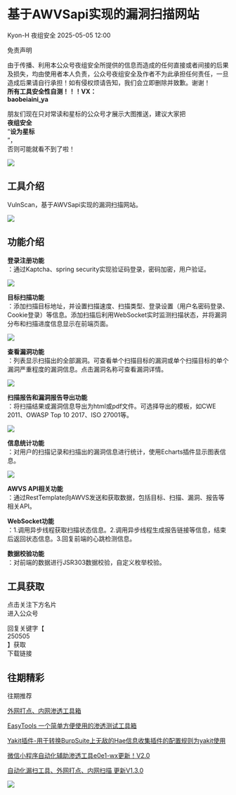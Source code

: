#  基于AWVSapi实现的漏洞扫描网站   
Kyon-H  夜组安全   2025-05-05 12:00  
  
免责声明  
  
由于传播、利用本公众号夜组安全所提供的信息而造成的任何直接或者间接的后果及损失，均由使用者本人负责，公众号夜组安全及作者不为此承担任何责任，一旦造成后果请自行承担！如有侵权烦请告知，我们会立即删除并致歉。谢谢！  
**所有工具安全性自测！！！VX：**  
**baobeiaini_ya**  
  
朋友们现在只对常读和星标的公众号才展示大图推送，建议大家把  
**夜组安全**  
“**设为星标**  
”，  
否则可能就看不到了啦！  
  
  
![](https://mmbiz.qpic.cn/sz_mmbiz_png/icZ1W9s2Jp2WrOMH4AFgkSfEFMOvvFuVKmDYdQjwJ9ekMm4jiasmWhBicHJngFY1USGOZfd3Xg4k3iamUOT5DcodvA/640?wx_fmt=png&from=appmsg "")  
  
## 工具介绍  
  
VulnScan，基于AWVSapi实现的漏洞扫描网站。  
  
![](https://mmbiz.qpic.cn/sz_mmbiz_png/icZ1W9s2Jp2WcEJkwkw9uR65Gz6uyRibaTOrbBKMpJyaFoJ5tQWzxvZjdCo8WUAiaSudL7ESGVql7zwJhydH0mtCg/640?wx_fmt=png&from=appmsg "")  
## 功能介绍  
  
**登录注册功能**  
：通过Kaptcha、spring security实现验证码登录，密码加密，用户验证。  
  
![](https://mmbiz.qpic.cn/sz_mmbiz_png/icZ1W9s2Jp2WcEJkwkw9uR65Gz6uyRibaTCiariaocxXlflgn55gDtIM5WOvc5xWDXnQZwrogDPdSXicfo0kBHia3NRg/640?wx_fmt=png&from=appmsg "")  
  
**目标扫描功能**  
：添加扫描目标地址，并设置扫描速度、扫描类型、登录设置（用户名密码登录、Cookie登录）等信息。添加扫描后利用WebSocket实时监测扫描状态，并将漏洞分布和扫描进度信息显示在前端页面。  
  
![](https://mmbiz.qpic.cn/sz_mmbiz_png/icZ1W9s2Jp2WcEJkwkw9uR65Gz6uyRibaTYclnDZg7BsCZJJAQUicDKUpPic0GRQlLdnl32bY42DlwjptSjice07L7Q/640?wx_fmt=png&from=appmsg "")  
  
**查看漏洞功能**  
：列表显示扫描出的全部漏洞。可查看单个扫描目标的漏洞或单个扫描目标的单个漏洞严重程度的漏洞信息。点击漏洞名称可查看漏洞详情。  
  
![](https://mmbiz.qpic.cn/sz_mmbiz_png/icZ1W9s2Jp2WcEJkwkw9uR65Gz6uyRibaTRI55qL1AuCmTTx9swDbt8JTHKkIQfice3uXn1w1FgRt8e7lhkicIdRWw/640?wx_fmt=png&from=appmsg "")  
  
**扫描报告和漏洞报告导出功能**  
：将扫描结果或漏洞信息导出为html或pdf文件。可选择导出的模板，如CWE 2011、OWASP Top 10 2017、ISO 27001等。  
  
![](https://mmbiz.qpic.cn/sz_mmbiz_png/icZ1W9s2Jp2WcEJkwkw9uR65Gz6uyRibaT2MNrfbV1VeP9cXSbQdsZYVJmHPAwTBtq7vxMHAGsRsmuK5RKptDVeg/640?wx_fmt=png&from=appmsg "")  
  
**信息统计功能**  
：对用户的扫描记录和扫描出的漏洞信息进行统计，使用Echarts插件显示图表信息。  
  
![](https://mmbiz.qpic.cn/sz_mmbiz_png/icZ1W9s2Jp2WcEJkwkw9uR65Gz6uyRibaTEoejPcetL8htsibhuzW1V6T02LSM1RslGspFib3MxMkfS7qUU9ZS9ySQ/640?wx_fmt=png&from=appmsg "")  
  
**AWVS API相关功能**  
：通过RestTemplate向AWVS发送和获取数据，包括目标、扫描、漏洞、报告等相关API。  
  
**WebSocket功能**  
：1.调用异步线程获取扫描状态信息。2.调用异步线程生成报告链接等信息，结束后返回状态信息。3.回复前端的心跳检测信息。  
  
**数据校验功能**  
：对前端的数据进行JSR303数据校验，自定义枚举校验。  
  
## 工具获取  
  
  
  
点击关注下方名片  
进入公众号  
  
回复关键字【  
250505  
】获取  
下载链接  
  
  
## 往期精彩  
  
  
往期推荐  
  
[外网打点、内网渗透工具箱](http://mp.weixin.qq.com/s?__biz=Mzk0ODM0NDIxNQ==&mid=2247494206&idx=1&sn=5d26c5707c7078490bbc5309e324eccd&chksm=c36baec6f41c27d0cb9ee923db64b65cad90bb694642a92f47220e5c4c6ccbc34f34f4fbba78&scene=21#wechat_redirect)  
  
  
[EasyTools 一个简单方便使用的渗透测试工具箱](http://mp.weixin.qq.com/s?__biz=Mzk0ODM0NDIxNQ==&mid=2247494198&idx=1&sn=f83063f00b50e6d578e546b16035ab13&chksm=c36baecef41c27d8ee011cbb5d1b30537a72c909659206e15e94ccbf0845aed6f42c70e626b0&scene=21#wechat_redirect)  
  
  
[Yakit插件-用于转换BurpSuite上无敌的Hae信息收集插件的配置规则为yakit使用](http://mp.weixin.qq.com/s?__biz=Mzk0ODM0NDIxNQ==&mid=2247494197&idx=1&sn=b0cfd1231003385f6b41eec30d1a4fba&chksm=c36baecdf41c27db354a6b943c766cde8fe0a77dafc74730f32cd01d09cf6934abcc165a4c61&scene=21#wechat_redirect)  
  
  
[微信小程序自动化辅助渗透工具e0e1-wx更新！V2.0](http://mp.weixin.qq.com/s?__biz=Mzk0ODM0NDIxNQ==&mid=2247494196&idx=1&sn=81fbe3c0a6e7d96e6cfac0cddcc0e0d4&chksm=c36baeccf41c27da408b162f084ea295efb26fcf9e3e6ea8f0ceca39269f38fef3b376d4bbea&scene=21#wechat_redirect)  
  
  
[自动化漏扫工具、外网打点、内网扫描 更新V1.3.0](http://mp.weixin.qq.com/s?__biz=Mzk0ODM0NDIxNQ==&mid=2247494187&idx=1&sn=d6ba1d8e9cf481795442b81c0c245069&chksm=c36baed3f41c27c534da37fd14d1ee22cc7de35cf13a5f1969c1e873578cfa640b7bd17cb9e2&scene=21#wechat_redirect)  
  
  
![](https://mmbiz.qpic.cn/mmbiz_png/OAmMqjhMehrtxRQaYnbrvafmXHe0AwWLr2mdZxcg9wia7gVTfBbpfT6kR2xkjzsZ6bTTu5YCbytuoshPcddfsNg/640?wx_fmt=other&wxfrom=5&wx_lazy=1&wx_co=1&random=0.8399406679299557&tp=webp "")  
  
